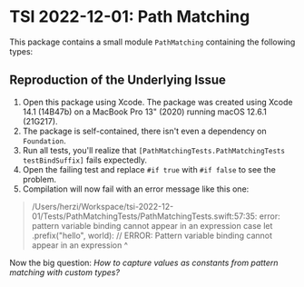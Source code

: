 # TSI 2022-12-01: Path Matching

This package contains a small module `PathMatching` containing the following types:

## Reproduction of the Underlying Issue

1. Open this package using Xcode. The package was created using Xcode 14.1 (14B47b) on a MacBook Pro 13" (2020) running macOS 12.6.1 (21G217).
2. The package is self-contained, there isn't even a dependency on `Foundation`.
3. Run all tests, you'll realize that `[PathMatchingTests.PathMatchingTests testBindSuffix]` fails expectedly.
4. Open the failing test and replace `#if true` with `#if false` to see the problem.
5. Compilation will now fail with an error message like this one:

> /Users/herzi/Workspace/tsi-2022-12-01/Tests/PathMatchingTests/PathMatchingTests.swift:57:35: error: pattern variable binding cannot appear in an expression
>         case let .prefix("hello", world): // ERROR: Pattern variable binding cannot appear in an expression
>                                   ^

Now the big question: *How to capture values as constants from pattern matching with custom types?*  
